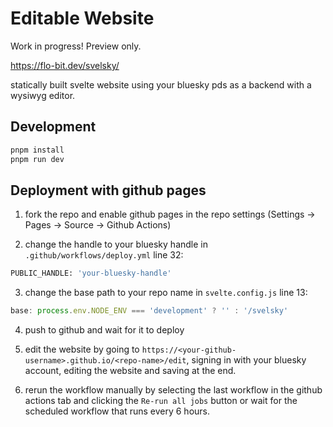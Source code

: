 # Editable Website

Work in progress! Preview only.

https://flo-bit.dev/svelsky/

statically built svelte website using your bluesky pds as a backend with a wysiwyg editor.

## Development

```bash
pnpm install
pnpm run dev
```

## Deployment with github pages

1. fork the repo and enable github pages in the repo settings (Settings -> Pages -> Source -> Github Actions)

2. change the handle to your bluesky handle in `.github/workflows/deploy.yml` line 32:

```bash
PUBLIC_HANDLE: 'your-bluesky-handle'
```

3. change the base path to your repo name in `svelte.config.js` line 13:

```ts
base: process.env.NODE_ENV === 'development' ? '' : '/svelsky'
```

4. push to github and wait for it to deploy

5. edit the website by going to `https://<your-github-username>.github.io/<repo-name>/edit`, 
signing in with your bluesky account, editing the website and saving at the end.

6. rerun the workflow manually by selecting the last workflow in the github actions tab and 
clicking the `Re-run all jobs` button or wait for the scheduled workflow that runs every 6 hours.

